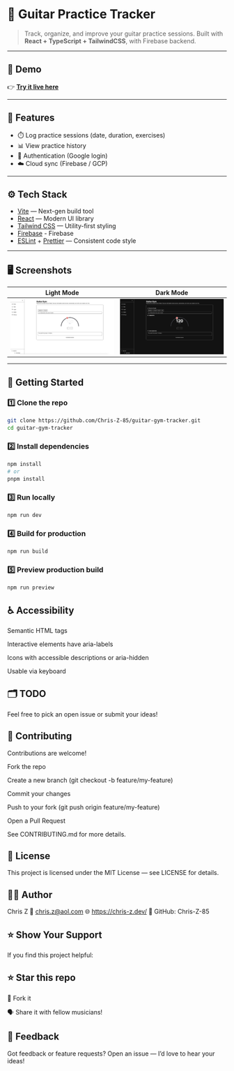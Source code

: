 # 🎸 Guitar Practice Tracker

> Track, organize, and improve your guitar practice sessions. Built with **React + TypeScript + TailwindCSS**, with Firebase backend.

---

## 📸 Demo

👉 **[Try it live here](https://guitar-gym-tracker.netlify.app/)**

---

## 🚀 Features

- ⏱️ Log practice sessions (date, duration, exercises)
- 📊 View practice history
- 🔐 Authentication (Google login)
- ☁️ Cloud sync (Firebase / GCP)

---

## ⚙️ Tech Stack

- [Vite](https://vitejs.dev/) — Next-gen build tool
- [React](https://react.dev/) — Modern UI library
- [Tailwind CSS](https://tailwindcss.com/) — Utility-first styling
- [Firebase](https://firebase.google.com/) - Firebase
- [ESLint](https://eslint.org/) + [Prettier](https://prettier.io/) — Consistent code style

---

## 🖥️ Screenshots

| Light Mode                             | Dark Mode                            |
| -------------------------------------- | ------------------------------------ |
| ![Light Mode](./screenshots/light.png) | ![Dark Mode](./screenshots/dark.png) |

---

## 🚀 Getting Started

### 1️⃣ Clone the repo

```bash
git clone https://github.com/Chris-Z-85/guitar-gym-tracker.git
cd guitar-gym-tracker
```

### 2️⃣ Install dependencies

```bash
npm install
# or
pnpm install
```

### 3️⃣ Run locally

```bash
npm run dev
```

### 4️⃣ Build for production

```bash
npm run build
```

### 5️⃣ Preview production build

```bash
npm run preview
```

## ♿ Accessibility

Semantic HTML tags

Interactive elements have aria-labels

Icons with accessible descriptions or aria-hidden

Usable via keyboard

## 🗂️ TODO

Feel free to pick an open issue or submit your ideas!

## 🤝 Contributing

Contributions are welcome!

Fork the repo

Create a new branch (git checkout -b feature/my-feature)

Commit your changes

Push to your fork (git push origin feature/my-feature)

Open a Pull Request

See CONTRIBUTING.md for more details.

## 📃 License

This project is licensed under the MIT License — see LICENSE for details.

## 🙋‍♂️ Author

Chris Z
📧 chris.z@aol.com
🌐 https://chris-z.dev/
🐙 GitHub: Chris-Z-85

## ⭐️ Show Your Support

If you find this project helpful:

## ⭐️ Star this repo

🍴 Fork it

🗣️ Share it with fellow musicians!

## 📣 Feedback

Got feedback or feature requests?
Open an issue — I’d love to hear your ideas!
